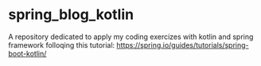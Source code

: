 # spring_blog_kotlin
A repository dedicated to apply my coding exercizes with kotlin and spring framework folloqing this tutorial:
https://spring.io/guides/tutorials/spring-boot-kotlin/
